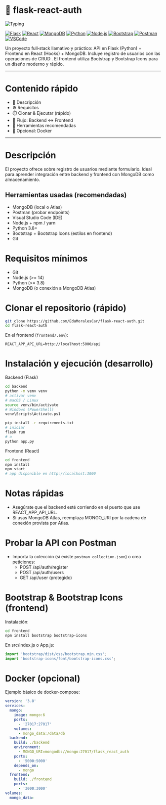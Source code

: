 # 🚀 flask-react-auth

![Typing](https://readme-typing-svg.herokuapp.com?font=Fira+Code&size=22&pause=1000&color=2F80ED&center=true&width=800&lines=Full-stack+CRUD+con+Flask+%7C+React+%7C+MongoDB)

[![Flask](https://img.shields.io/badge/Flask-000?style=for-the-badge&logo=flask&logoColor=white)](https://flask.palletsprojects.com/)
[![React](https://img.shields.io/badge/React-61DAFB?style=for-the-badge&logo=react&logoColor=black)](https://reactjs.org/)
[![MongoDB](https://img.shields.io/badge/MongoDB-47A248?style=for-the-badge&logo=mongodb&logoColor=white)](https://www.mongodb.com/)
[![Python](https://img.shields.io/badge/Python-3776AB?style=for-the-badge&logo=python&logoColor=white)](https://www.python.org/)
[![Node.js](https://img.shields.io/badge/Node.js-339933?style=for-the-badge&logo=nodedotjs&logoColor=white)](https://nodejs.org/)
[![Bootstrap](https://img.shields.io/badge/Bootstrap-563D7C?style=for-the-badge&logo=bootstrap&logoColor=white)](https://getbootstrap.com/)
[![Postman](https://img.shields.io/badge/Postman-FF6C37?style=for-the-badge&logo=postman&logoColor=white)](https://www.postman.com/)
[![VSCode](https://img.shields.io/badge/VSCode-007ACC?style=for-the-badge&logo=visual-studio-code&logoColor=white)](https://code.visualstudio.com/)


Un proyecto full‑stack llamativo y práctico: API en Flask (Python) + Frontend en React (Hooks) + MongoDB. Incluye registro de usuarios con las operaciones de CRUD . El frontend utiliza Bootstrap y Bootstrap Icons para un diseño moderno y rápido.


---

# Contenido rápido
- 📌 Descripción
- ⚙️ Requisitos
- ⏱️ Clonar & Ejecutar (rápido)
- 🔁 Flujo: Backend ↔ Frontend
- 🧰 Herramientas recomendadas
- 🐳 Opcional: Docker

---

# Descripción
El proyecto ofrece sobre registro de usuarios mediante formulario. Ideal para aprender integración entre backend y frontend con MongoDB como almacenamiento.

## Herramientas usadas (recomendadas)
- MongoDB (local o Atlas)
- Postman (probar endpoints)
- Visual Studio Code (IDE)
- Node.js + npm / yarn
- Python 3.8+
- Bootstrap + Bootstrap Icons (estilos en frontend)
- Git

# Requisitos mínimos
- Git
- Node.js (>= 14)
- Python (>= 3.8)
- MongoDB (o conexión a MongoDB Atlas)

# Clonar el repositorio (rápido)
```bash
git clone https://github.com/EduMoralesCar/flask-react-auth.git
cd flask-react-auth
```

En el frontend (`frontend/.env`):
```
REACT_APP_API_URL=http://localhost:5000/api
```

# Instalación y ejecución (desarrollo)

Backend (Flask)
```bash
cd backend
python -m venv venv
# activar venv
# macOS / Linux
source venv/bin/activate
# Windows (PowerShell)
venv\Scripts\Activate.ps1

pip install -r requirements.txt
# iniciar
flask run
# o
python app.py
```

Frontend (React)
```bash
cd frontend
npm install
npm start
# app disponible en http://localhost:3000
```

# Notas rápidas
- Asegúrate que el backend esté corriendo en el puerto que use REACT_APP_API_URL.
- Si usas MongoDB Atlas, reemplaza MONGO_URI por la cadena de conexión provista por Atlas.

# Probar la API con Postman
- Importa la colección (si existe `postman_collection.json`) o crea peticiones:
  - POST /api/auth/register
  - POST /api/auth/users
  - GET /api/user (protegido)

# Bootstrap & Bootstrap Icons (frontend)
Instalación:
```bash
cd frontend
npm install bootstrap bootstrap-icons
```
En src/index.js o App.js:
```js
import 'bootstrap/dist/css/bootstrap.min.css';
import 'bootstrap-icons/font/bootstrap-icons.css';
```

# Docker (opcional)
Ejemplo básico de docker-compose:
```yaml
version: '3.8'
services:
  mongo:
    image: mongo:6
    ports:
      - '27017:27017'
    volumes:
      - mongo_data:/data/db
  backend:
    build: ./backend
    environment:
      - MONGO_URI=mongodb://mongo:27017/flask_react_auth
    ports:
      - '5000:5000'
    depends_on:
      - mongo
  frontend:
    build: ./frontend
    ports:
      - '3000:3000'
volumes:
  mongo_data:
```

